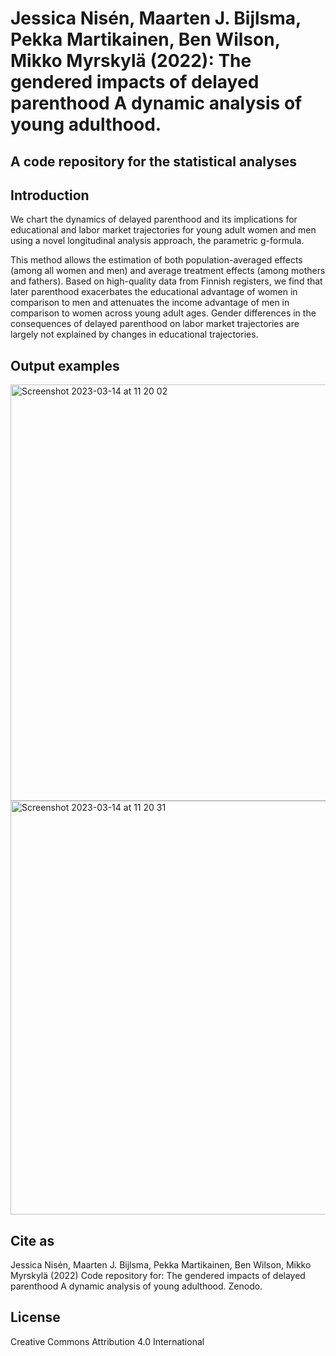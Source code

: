 # Jessica Nisén, Maarten J. Bijlsma, Pekka Martikainen, Ben Wilson, Mikko Myrskylä (2022): The gendered impacts of delayed parenthood A dynamic analysis of young adulthood.

## A code repository for the statistical analyses

## Introduction

We chart the dynamics of delayed parenthood and its implications for educational and labor market trajectories for
young adult women and men using a novel longitudinal analysis approach, the parametric g-formula. 

This method allows the estimation of both population-averaged effects (among all women and men) and average
treatment effects (among mothers and fathers). Based on high-quality data from Finnish registers, we find that
later parenthood exacerbates the educational advantage of women in comparison to men and attenuates the
income advantage of men in comparison to women across young adult ages. Gender differences in the consequences of delayed parenthood on labor market trajectories are largely not explained by changes in educational
trajectories.

## Output examples

<img width="666" alt="Screenshot 2023-03-14 at 11 20 02" src="https://user-images.githubusercontent.com/75479046/224957842-25b7d0d1-acf6-4736-bc79-8add2efa3bd8.png">

<img width="662" alt="Screenshot 2023-03-14 at 11 20 31" src="https://user-images.githubusercontent.com/75479046/224957875-d967e59a-5549-4ff4-b5a8-a945630fa0d2.png">

## Cite as

Jessica Nisén, Maarten J. Bijlsma, Pekka Martikainen, Ben Wilson, Mikko Myrskylä (2022) Code repository for: The gendered impacts of delayed parenthood A dynamic analysis of young adulthood. Zenodo.

## License

Creative Commons Attribution 4.0 International
